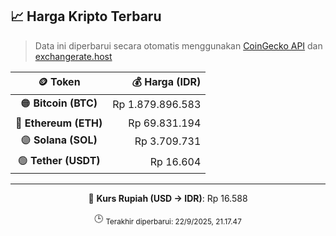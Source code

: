 

<!-- HARGA_KRIPTO -->
## 📈 Harga Kripto Terbaru

> Data ini diperbarui secara otomatis menggunakan [CoinGecko API](https://www.coingecko.com/) dan [exchangerate.host](https://exchangerate.host/)

<div align="center">

| 🪙 Token | 💰 Harga (IDR) |
|:------:|---------------:|
| 🟠 **Bitcoin (BTC)**   | Rp 1.879.896.583 |
| 🔵 **Ethereum (ETH)**  | Rp 69.831.194 |
| 🟣 **Solana (SOL)**    | Rp 3.709.731 |
| 🟢 **Tether (USDT)**   | Rp 16.604 |

---

💱 **Kurs Rupiah (USD → IDR)**: Rp 16.588

🕒 <sub>Terakhir diperbarui: 22/9/2025, 21.17.47</sub>

</div>
<!-- /HARGA_KRIPTO -->